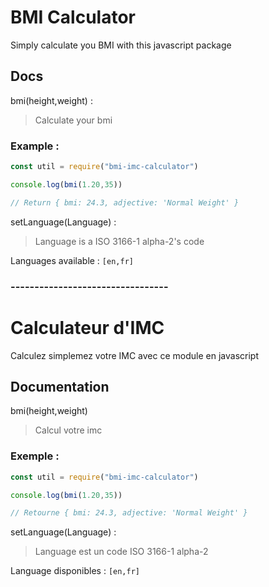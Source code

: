 # BMI Calculator 

Simply calculate you BMI with this javascript package 

## Docs

bmi(height,weight) : 
> Calculate your bmi

### Example : 
```javascript
const util = require("bmi-imc-calculator")

console.log(bmi(1.20,35))

// Return { bmi: 24.3, adjective: 'Normal Weight' }
```

setLanguage(Language) :
> Language is a ISO 3166-1 alpha-2's code

Languages available : `[en,fr]`

### ---------------------------------

# Calculateur d'IMC

Calculez simplemez votre IMC avec ce module en javascript

## Documentation

bmi(height,weight) 
> Calcul votre imc

### Exemple : 
```javascript
const util = require("bmi-imc-calculator")

console.log(bmi(1.20,35))

// Retourne { bmi: 24.3, adjective: 'Normal Weight' }
```

setLanguage(Language) :
> Language est un code ISO 3166-1 alpha-2

Language disponibles : `[en,fr]`

